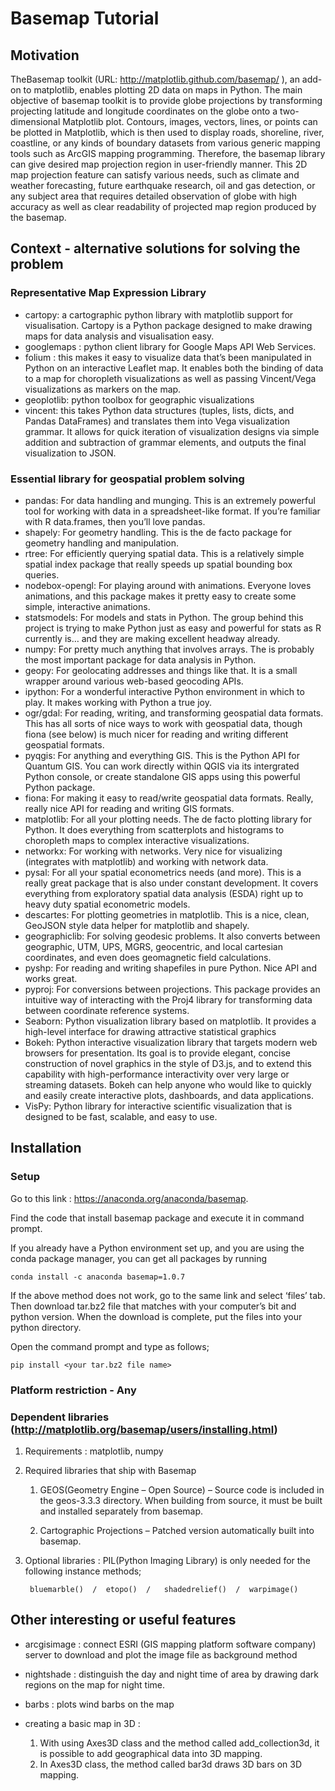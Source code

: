 # Basemap Tutorial

## Motivation
TheBasemap toolkit (URL: http://matplotlib.github.com/basemap/ ), an add-on to matplotlib, enables plotting 2D data on maps in Python. 
The main objective of basemap toolkit is to provide globe projections by transforming projecting latitude and longitude coordinates on the globe onto a two-dimensional Matplotlib plot. 
Contours, images, vectors, lines, or points can be plotted in Matplotlib, which is then used to display roads, shoreline, river, coastline, or any kinds of boundary datasets from various generic mapping tools such as ArcGIS mapping programming.
Therefore, the basemap library can give desired map projection region in user-friendly manner. 
This 2D map projection feature can satisfy various needs, such as climate and weather forecasting, future earthquake research, oil and gas detection, or any subject area that requires detailed observation of globe with high accuracy as well as clear readability of projected map region produced by the basemap.


## Context - alternative solutions for solving the problem

### Representative Map Expression Library
- cartopy: a cartographic python library with matplotlib support for visualisation. Cartopy is a Python package designed to make drawing maps for data analysis and visualisation easy.
- googlemaps : python client library for Google Maps API Web Services.
- folium : this makes it easy to visualize data that’s been manipulated in Python on an interactive Leaflet map. It enables both the binding of data to a map for choropleth visualizations as well as passing Vincent/Vega visualizations as markers on the map.
- geoplotlib: python toolbox for geographic visualizations
- vincent: this takes Python data structures (tuples, lists, dicts, and Pandas DataFrames) and translates them into Vega visualization grammar. It allows for quick iteration of visualization designs via simple addition and subtraction of grammar elements, and outputs the final visualization to JSON.

### Essential library for geospatial problem solving
- pandas: For data handling and munging. This is an extremely powerful tool for working with data in a spreadsheet-like format. If you’re familiar with R data.frames, then you’ll love pandas.
- shapely: For geometry handling. This is the de facto  package for geometry handling and manipulation.
- rtree: For efficiently querying spatial data. This is a relatively simple spatial index package that really speeds up spatial bounding box queries.
- nodebox-opengl: For playing around with animations. Everyone loves animations, and this package makes it pretty easy to create some simple, interactive animations.
- statsmodels: For models and stats in Python. The group behind this project is trying to make Python just as easy and powerful for stats as R currently is… and they are making excellent headway already.
- numpy: For pretty much anything that involves arrays. The is probably the most important package for data analysis in Python.
- geopy: For geolocating addresses and things like that. It is a small wrapper around various web-based geocoding APIs.
- ipython: For a wonderful interactive Python environment in which to play. It makes working with Python a true joy.
- ogr/gdal: For reading, writing, and transforming geospatial data formats. This has all sorts of nice ways to work with geospatial data, though fiona (see below) is much nicer for reading and writing different geospatial formats.
- pyqgis: For anything and everything GIS. This is the Python API for Quantum GIS. You can work directly within QGIS via its intergrated Python console, or create standalone GIS apps using this powerful Python package.
- fiona: For making it easy to read/write geospatial data formats. Really, really nice API for reading and writing GIS formats.
- matplotlib: For all your plotting needs. The de facto plotting library for Python. It does everything from scatterplots and histograms to choropleth maps to complex interactive visualizations.
- networkx: For working with networks. Very nice for visualizing (integrates with matplotlib) and working with network data.
- pysal: For all your spatial econometrics needs (and more). This is a really great package that is also under constant development. It covers everything from exploratory spatial data analysis (ESDA) right up to heavy duty spatial econometric models.
- descartes: For plotting geometries in matplotlib. This is a nice, clean, GeoJSON style data helper for matplotlib and shapely.
- geographiclib: For solving geodesic problems. It also converts between geographic, UTM, UPS, MGRS, geocentric, and local cartesian coordinates, and even does geomagnetic field calculations.
- pyshp: For reading and writing shapefiles in pure Python. Nice API and works great.
- pyproj: For conversions between projections. This package provides an intuitive way of interacting with the Proj4 library for transforming data between coordinate reference systems.
- Seaborn: Python visualization library based on matplotlib. It provides a high-level interface for drawing attractive statistical graphics
- Bokeh: Python interactive visualization library that targets modern web browsers for presentation. Its goal is to provide elegant, concise construction of novel graphics in the style of D3.js, and to extend this capability with high-performance interactivity over very large or streaming datasets. Bokeh can help anyone who would like to quickly and easily create interactive plots, dashboards, and data applications.
- VisPy: Python library for interactive scientific visualization that is designed to be fast, scalable, and easy to use.


## Installation

### Setup
Go to this link : https://anaconda.org/anaconda/basemap. 

Find the code that install basemap package and execute it in command prompt. 

If you already have a Python environment set up, and you are using the conda package manager, you can get all packages by running

    conda install -c anaconda basemap=1.0.7

If the above method does not work, go to the same link and select ‘files’ tab. Then download tar.bz2 file that matches with your computer’s bit and python version. When the download is complete, put the files into your python directory.

Open the command prompt and type as follows;

    pip install <your tar.bz2 file name>

### Platform restriction - Any

### Dependent libraries (http://matplotlib.org/basemap/users/installing.html)
1. Requirements : matplotlib, numpy
2. Required libraries that ship with Basemap

    1) GEOS(Geometry Engine – Open Source) – Source code is included in the geos-3.3.3 directory. When building from source, it  must be built and installed separately from basemap.
    
    2) Cartographic Projections – Patched version automatically built into basemap.
    
3. Optional libraries : PIL(Python Imaging Library) is only needed for the following instance methods;

        bluemarble()  /  etopo()  /   shadedrelief()  /  warpimage()


## Other interesting or useful features
- arcgisimage : connect ESRI (GIS mapping platform software company) server to download and plot the image file as background method
- nightshade : distinguish the day and night time of area by drawing dark regions on the map for night time. 
- barbs : plots wind barbs on the map 
- creating a basic map in 3D :

    1) With using Axes3D class and the method called add_collection3d, it is possible to add geographical data into 3D mapping.
    2) In Axes3D class, the method called bar3d draws 3D bars on 3D mapping.

    






